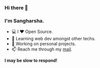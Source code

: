 ### Hi there 👋

### I'm Sangharsha.

-   :computer: I ❤ Open Source.
-   🔭 Learning web dev amongst other techs.
-   🌱 Working on personal projects.
-   📫 Reach me through my <a href="mailto:contact@sangharshadahal.com.np">mail</a>.

**I may be slow to respond!**
